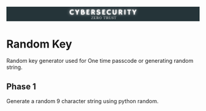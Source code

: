 ![banner](cyb.png)

# Random Key
Random key generator used for One time passcode or generating random string.

## Phase 1
Generate a random 9 character string using python random. 


